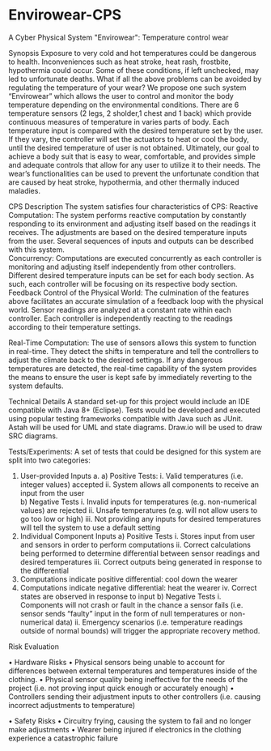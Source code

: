 # Envirowear-CPS
A Cyber Physical System "Envirowear": Temperature control wear

Synopsis 
Exposure to very cold and hot temperatures could be dangerous to health. Inconveniences such as heat stroke, heat rash, frostbite, hypothermia could occur. Some of these conditions, if left unchecked, may led to unfortunate deaths. What if all the above problems can be avoided by regulating the temperature of your wear?
We propose one such system “Envirowear” which allows the user to control and monitor the body temperature depending on the environmental conditions. There are 6 temperature sensors (2 legs, 2 sholder,1 chest and 1 back) which provide continuous measures of temperature in varies parts of body. Each temperature input is compared with the desired temperature set by the user. If they vary, the controller will set the actuators to heat or cool the body, until the desired temperature of user is not obtained. Ultimately, our goal to achieve a body suit that is easy to wear, comfortable, and provides simple and adequate controls that allow for any user to utilize it to their needs. The wear’s functionalities can be used to prevent the unfortunate condition that are caused by heat stroke, hypothermia, and other thermally induced maladies.

CPS Description
The system satisfies four characteristics of CPS:
Reactive Computation: The system performs reactive computation by constantly responding to its environment and adjusting itself based on the readings it receives. The adjustments are based on the desired temperature inputs from the user. Several sequences of inputs and outputs can be described with this system.   
Concurrency: Computations are executed concurrently as each controller is monitoring and adjusting itself independently from other controllers.  Different desired temperature inputs can be set for each body section. As such, each controller will be focusing on its respective body section. 
Feedback Control of the Physical World: The culmination of the features above facilitates an accurate simulation of a feedback loop with the physical world. Sensor readings are analyzed at a constant rate within each controller. Each controller is independently reacting to the readings according to their temperature settings. 

Real-Time Computation: The use of sensors allows this system to function in real-time. They detect the shifts in temperature and tell the controllers to adjust the climate back to the desired settings. If any dangerous temperatures are detected, the real-time capability of the system provides the means to ensure the user is kept safe by immediately reverting to the system defaults.  

Technical Details
A standard set-up for this project would include an IDE compatible with Java 8+ (Eclipse). Tests would be developed and executed using popular testing frameworks compatible with Java such as JUnit. Astah will be used for UML and state diagrams. Draw.io will be used to draw SRC diagrams.

Tests/Experiments:
A set of tests that could be designed for this system are split into two categories:
1.	User-provided Inputs a.
a)	Positive Tests:
i.	Valid temperatures (i.e. integer values) accepted 
ii.	System allows all components to receive an input from the user  
b)	Negative Tests 
i.	Invalid inputs for temperatures (e.g. non-numerical values) are rejected 
ii.	Unsafe temperatures (e.g. will not allow users to go too low or high)
iii.	Not providing any inputs for desired temperatures will tell the system to use a default setting
2.	Individual Component Inputs 
a)	Positive Tests 
i.	Stores input from user and sensors in order to perform computations 
ii.	Correct calculations being performed to determine differential between sensor readings and desired temperatures 
iii.	Correct outputs being generated in response to the differential 
1.	 Computations indicate positive differential: cool down the wearer 
2.	Computations indicate negative differential: heat the wearer 
iv.	Correct states are observed in response to input 
b)	Negative Tests 
i.	Components will not crash or fault in the chance a sensor fails (i.e. sensor sends “faulty” input in the form of null temperatures or non-numerical data) 
ii.	Emergency scenarios (i.e. temperature readings outside of normal bounds) will trigger the appropriate recovery method.

Risk Evaluation

•	Hardware Risks
•	Physical sensors being unable to account for differences between external temperatures and temperatures inside of the clothing.
•	Physical sensor quality being ineffective for the needs of the project (i.e. not proving input quick enough or accurately enough) 
•	Controllers sending their adjustment inputs to other controllers (i.e. causing incorrect adjustments to temperature) 

•	Safety Risks 
•	Circuitry frying, causing the system to fail and no longer make adjustments 
•	Wearer being injured if electronics in the clothing experience a catastrophic failure 




